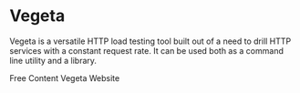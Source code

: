 # Vegeta

Vegeta is a versatile HTTP load testing tool built out of a need to drill HTTP services with a constant request rate. It can be used both as a command line utility and a library.

<ResourceGroupTitle>Free Content</ResourceGroupTitle>
<BadgeLink colorScheme='blue' badgeText='Official Website' href='https://github.com/tsenart/vegeta'>Vegeta Website</BadgeLink>
